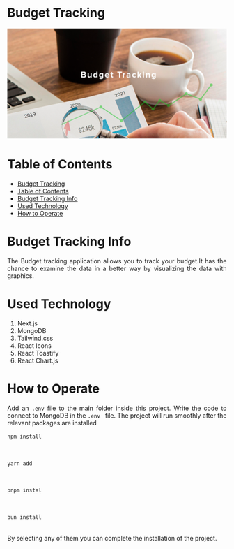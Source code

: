 # Budget Tracking

![Budget Tracking Project Image](./budget-tracking.png)

# Table of Contents

- [Budget Tracking](#budget-tracking)
- [Table of Contents](#table-of-contents)
- [Budget Tracking Info](#budget-tracking-info)
- [Used Technology](#used-technology)
- [How to Operate](#how-to-operate)

# Budget Tracking Info

<p align="justify">The Budget tracking application allows you to track your budget.It has the chance to examine the data in a better way by visualizing the data with graphics.</p>

# Used Technology

1. Next.js
2. MongoDB
3. Tailwind.css
4. React Icons
5. React Toastify
6. React Chart.js

# How to Operate

<p align="justify">Add an <code>.env</code> file to the main folder inside this project. Write the code to connect to MongoDB in the <code>.env </code> file. The project will run smoothly after the relevant packages are installed <br>

```bash
npm install
```

<br>

````bash
yarn add
````

<br>

````bash
pnpm instal
````

<br>

````bash
bun install
````

<br>
By selecting any of them you can complete the installation of the project.
</p>

